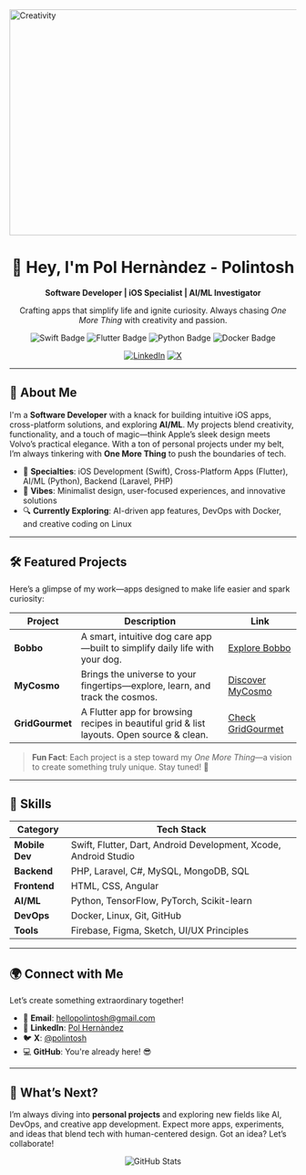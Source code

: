 <img width="1584" height="396" alt="Creativity" src="https://github.com/user-attachments/assets/8477e89a-2b78-4024-9f86-920fc25fbf80" />

<div align="center">
  <h1>👋 Hey, I'm Pol Hernàndez - Polintosh</h1>
  <p><strong>Software Developer | iOS Specialist | AI/ML Investigator</strong></p>
  <p>Crafting apps that simplify life and ignite curiosity. Always chasing <i>One More Thing</i> with creativity and passion.</p>
  
  <img src="https://img.shields.io/badge/Swift-iOS%20Development-orange?style=flat-square&logo=swift" alt="Swift Badge">
  <img src="https://img.shields.io/badge/Flutter-Cross%20Platform-cyan?style=flat-square&logo=flutter" alt="Flutter Badge">
  <img src="https://img.shields.io/badge/Python-AI%2FML-blue?style=flat-square&logo=python" alt="Python Badge">
  <img src="https://img.shields.io/badge/Docker-Containers-blue?style=flat-square&logo=docker" alt="Docker Badge">
  
  <a href="https://www.linkedin.com/in/pol-hernàndez-319518299"><img src="https://img.shields.io/badge/LinkedIn-Connect-blue?style=social&logo=linkedin" alt="LinkedIn"></a>
  <a href="https://x.com/polintosh"><img src="https://img.shields.io/badge/X-Follow-black?style=social&logo=x" alt="X"></a>
</div>

---

## 🚀 About Me
I'm a **Software Developer** with a knack for building intuitive iOS apps, cross-platform solutions, and exploring **AI/ML**. My projects blend creativity, functionality, and a touch of magic—think Apple’s sleek design meets Volvo’s practical elegance. With a ton of personal projects under my belt, I’m always tinkering with **One More Thing** to push the boundaries of tech.

- 🌟 **Specialties**: iOS Development (Swift), Cross-Platform Apps (Flutter), AI/ML (Python), Backend (Laravel, PHP)
- 🎨 **Vibes**: Minimalist design, user-focused experiences, and innovative solutions
- 🔍 **Currently Exploring**: AI-driven app features, DevOps with Docker, and creative coding on Linux

---

## 🛠️ Featured Projects
Here’s a glimpse of my work—apps designed to make life easier and spark curiosity:

| Project | Description | Link |
|---------|-------------|------|
| **Bobbo** | A smart, intuitive dog care app—built to simplify daily life with your dog. | [Explore Bobbo](https://bobboapp.framer.website) |
| **MyCosmo** | Brings the universe to your fingertips—explore, learn, and track the cosmos. | [Discover MyCosmo](https://mycosmoapp.framer.website) |
| **GridGourmet** | A Flutter app for browsing recipes in beautiful grid & list layouts. Open source & clean. | [Check GridGourmet](https://gridgourmetapp.framer.website) |

> **Fun Fact**: Each project is a step toward my *One More Thing*—a vision to create something truly unique. Stay tuned! 🚧

---

## 🧠 Skills
| **Category** | **Tech Stack** |
|--------------|----------------|
| **Mobile Dev** | Swift, Flutter, Dart, Android Development, Xcode, Android Studio |
| **Backend** | PHP, Laravel, C#, MySQL, MongoDB, SQL |
| **Frontend** | HTML, CSS, Angular |
| **AI/ML** | Python, TensorFlow, PyTorch, Scikit-learn |
| **DevOps** | Docker, Linux, Git, GitHub |
| **Tools** | Firebase, Figma, Sketch, UI/UX Principles |

---

## 🌍 Connect with Me
Let’s create something extraordinary together!

- 📧 **Email**: [hellopolintosh@gmail.com](mailto:hellopolintosh@gmail.com)
- 🔗 **LinkedIn**: [Pol Hernàndez](https://www.linkedin.com/in/pol-hernàndez-319518299)
- 🐦 **X**: [@polintosh](https://x.com/polintosh)
- 💻 **GitHub**: You're already here! 😎

---

## 🎯 What’s Next?
I’m always diving into **personal projects** and exploring new fields like AI, DevOps, and creative app development. Expect more apps, experiments, and ideas that blend tech with human-centered design. Got an idea? Let’s collaborate!

<div align="center">
  <img src="https://github-readme-stats.vercel.app/api?username=polintosh&show_icons=true&theme=minimal" alt="GitHub Stats">
</div>
